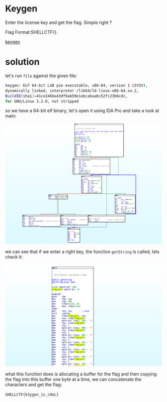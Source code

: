 # Keygen

Enter the license key and get the flag.
Simple right ? 

Flag Format:SHELLCTF{}.

[keygen](keygen)

# solution

let's run `file` against the given file:

```bash
keygen: ELF 64-bit LSB pie executable, x86-64, version 1 (SYSV),
dynamically linked, interpreter /lib64/ld-linux-x86-64.so.2,
BuildID[sha1]=41ce2466a43df9ab59e1ebcabaa6c52fc23b6cdc,
for GNU/Linux 3.2.0, not stripped

```

so we have a 64-bit elf binary, let's open it using IDA Pro and take a look at main:

![main](main.png)

we can see that if we enter a right key, the function `getString` is called, lets check it:

![getString](getString.png)

what this function does is allocating a buffer for the flag and then copying the flag into this
buffer one byte at a time, we can concatenate the characters and get the flag:

`SHELLCTF{k3ygen_1s_c0oL}`
